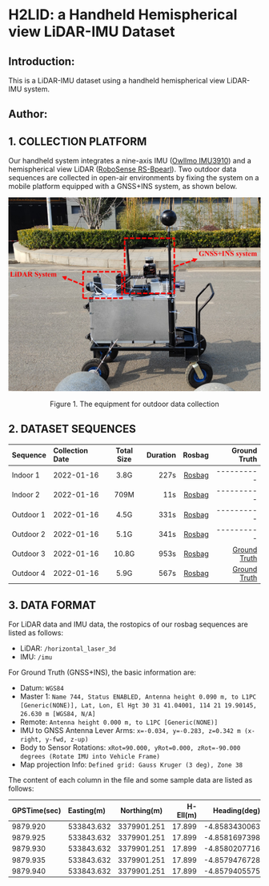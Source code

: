 # H2LID: a Handheld Hemispherical view LiDAR-IMU Dataset

## Introduction:
This is a LiDAR-IMU dataset using a handheld hemispherical view LiDAR-IMU system.

## Author:

## 1. COLLECTION PLATFORM

Our handheld system integrates a nine-axis IMU ([Owllmo IMU3910](http://www.owllmo.com/productinfo/341948.html)) and a hemispherical view LiDAR ([RoboSense RS-Bpearl](https://www.robosense.cn/en/rslidar/RS-Bpearl)). Two outdoor data sequences are collected in open-air environments by fixing the system on a mobile platform equipped with a GNSS+INS system, as shown below.

<div align=center>
	<img src="https://github.com/duanxz0127/H2LID/blob/main/mypics/platform.jpg" width="800px">
</div>
<p align=center>Figure 1. The equipment for outdoor data collection</p>


## 2. DATASET SEQUENCES

Sequence|Collection Date|Total Size|Duration|Rosbag|Ground Truth
--|:--|:--:|--:|--:|--:
Indoor 1|2022-01-16|3.8G|227s|[Rosbag]()|----------
Indoor 2|2022-01-16|709M|11s|[Rosbag]()|----------
Outdoor 1|2022-01-16|4.5G|331s|[Rosbag]()|----------
Outdoor 2|2022-01-16|5.1G|341s|[Rosbag]()|----------
Outdoor 3|2022-01-16|10.8G|953s|[Rosbag]()|[Ground Truth](https://whueducn-my.sharepoint.com/:t:/g/personal/2016302590017_whu_edu_cn/EWbAgaaGECZAvlvonh-3KccBlc70nYBGJOek62BAFnMMeA?e=cVGX3G)
Outdoor 4|2022-01-16|5.9G|567s|[Rosbag]()|[Ground Truth](https://whueducn-my.sharepoint.com/:t:/g/personal/2016302590017_whu_edu_cn/Ef5qaqZWDipHo64U0wCzAvgBZ_y0cfVyOrRC2cxDdUUPkQ?e=FJJtN1)

## 3. DATA FORMAT

For LiDAR data and IMU data, the rostopics of our rosbag sequences are listed as follows:

* LiDAR: `/horizontal_laser_3d` 
* IMU: `/imu` 

For Ground Truth (GNSS+INS), the basic information are:



* Datum: `WGS84`
* Master 1: `Name 744, Status ENABLED, Antenna height 0.090 m, to L1PC [Generic(NONE)], Lat, Lon, El Hgt 30 31 41.04001, 114 21 19.90145, 26.630 m [WGS84, N/A]`
* Remote: `Antenna height 0.000 m, to L1PC [Generic(NONE)]`
* IMU to GNSS Antenna Lever Arms: `x=-0.034, y=-0.283, z=0.342 m (x-right, y-fwd, z-up)`
* Body to Sensor Rotations: `xRot=90.000, yRot=0.000, zRot=-90.000 degrees (Rotate IMU into Vehicle Frame)`
* Map projection Info: `Defined grid: Gauss Kruger (3 deg), Zone 38`



The content of each column in the file and some sample data are listed as follows:

GPSTime(sec)|Easting(m)|Northing(m)|H-Ell(m)|Heading(deg)|Pitch(deg)|Roll(deg)|Latitude(deg)|Longitude(deg)|VEast(m/s)|VNorth(m/s)|VUp(m/s)|Q
--|:--|:--:|--:|--:|--:|--:|--:|--:|--:|--:|--:|--:
9879.920|533843.632|3379901.251|17.899|-4.8583430063|0.7827190222|-0.0842668245|30.5388466765|114.3526809197|0.000|-0.002|-0.001|1
9879.925|533843.632|3379901.251|17.899|-4.8581697398|0.7827817133|-0.0844801964|30.5388466766|114.3526809197|0.000|-0.002|-0.001|1
9879.930|533843.632|3379901.251|17.899|-4.8580207716|0.7826683263|-0.0845637112|30.5388466766|114.3526809197|0.000|-0.002|-0.001|1
9879.935|533843.632|3379901.251|17.899|-4.8579476728|0.7827301471|-0.0845647536|30.5388466767|114.3526809196|0.000|-0.002|-0.001|1
9879.940|533843.632|3379901.251|17.899|-4.8579405575|0.7827763180|-0.0845550087|30.5388466767|114.3526809196|0.000|-0.002|-0.001|1
